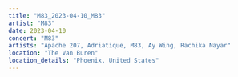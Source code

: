 ```yaml
---
title: "M83_2023-04-10_M83"
artist: "M83"
date: 2023-04-10
concert: "M83"
artists: "Apache 207, Adriatique, M83, Ay Wing, Rachika Nayar"
location: "The Van Buren"
location_details: "Phoenix, United States"
---
```


